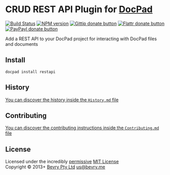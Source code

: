 # CRUD REST API Plugin for [DocPad](http://docpad.org)

[![Build Status](https://secure.travis-ci.org/docpad/docpad-plugin-gitrestapi.png?branch=master)](http://travis-ci.org/docpad/docpad-plugin-gitrestapi "Check this project's build status on TravisCI")
[![NPM version](https://badge.fury.io/js/docpad-plugin-gitrestapi.png)](https://npmjs.org/package/docpad-plugin-gitrestapi "View this project on NPM")
[![Gittip donate button](http://badgr.co/gittip/docpad.png)](https://www.gittip.com/docpad/ "Donate weekly to this project using Gittip")
[![Flattr donate button](https://raw.github.com/balupton/flattr-buttons/master/badge-89x18.gif)](http://flattr.com/thing/344188/balupton-on-Flattr "Donate monthly to this project using Flattr")
[![PayPayl donate button](https://www.paypalobjects.com/en_AU/i/btn/btn_donate_SM.gif)](https://www.paypal.com/au/cgi-bin/webscr?cmd=_flow&SESSION=IHj3DG3oy_N9A9ZDIUnPksOi59v0i-EWDTunfmDrmU38Tuohg_xQTx0xcjq&dispatch=5885d80a13c0db1f8e263663d3faee8d14f86393d55a810282b64afed84968ec "Donate once-off to this project using Paypal")

Add a REST API to your DocPad project for interacting with DocPad files and documents


## Install

```
docpad install restapi
```



## History
[You can discover the history inside the `History.md` file](https://github.com/bevry/docpad-plugin-restapi/blob/master/History.md#files)


## Contributing
[You can discover the contributing instructions inside the `Contributing.md` file](https://github.com/bevry/docpad-plugin-restapi/blob/master/Contributing.md#files)


## License
Licensed under the incredibly [permissive](http://en.wikipedia.org/wiki/Permissive_free_software_licence) [MIT License](http://creativecommons.org/licenses/MIT/)
<br/>Copyright &copy; 2013+ [Bevry Pty Ltd](http://bevry.me) <us@bevry.me>

